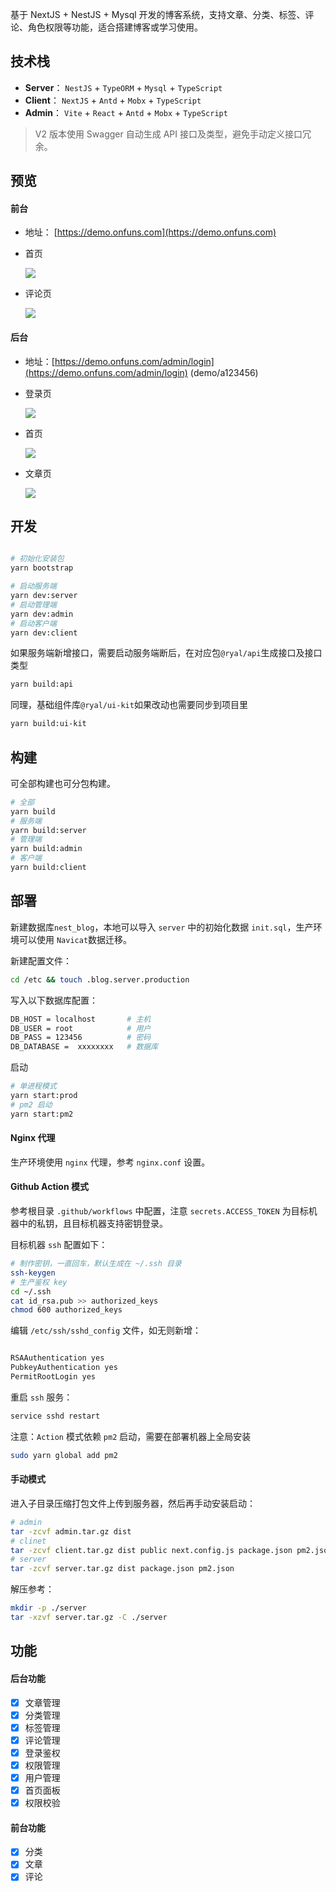 基于 NextJS + NestJS + Mysql 开发的博客系统，支持文章、分类、标签、评论、角色权限等功能，适合搭建博客或学习使用。

## 技术栈

- **Server**： `NestJS` + `TypeORM` + `Mysql` + `TypeScript`
- **Client**： `NextJS` + `Antd` + `Mobx` + `TypeScript`
- **Admin**： `Vite` + `React` + `Antd` + `Mobx` + `TypeScript`

> V2 版本使用 Swagger 自动生成 API 接口及类型，避免手动定义接口冗余。

## 预览

#### 前台

- 地址： [https://demo.onfuns.com](https://demo.onfuns.com)

- 首页

  ![](./screenshot/前台-首页.png)

- 评论页

  ![](./screenshot/前台-评论.png)

#### 后台

- 地址：[https://demo.onfuns.com/admin/login](https://demo.onfuns.com/admin/login) (demo/a123456)

- 登录页

  ![](./screenshot/后台-登录页.png)

- 首页

  ![](./screenshot/后台-首页.png)

- 文章页

  ![](./screenshot/后台-文章页.png)

## 开发

```bash

# 初始化安装包
yarn bootstrap

# 启动服务端
yarn dev:server
# 启动管理端
yarn dev:admin
# 启动客户端
yarn dev:client

```

如果服务端新增接口，需要启动服务端断后，在对应包`@ryal/api`生成接口及接口类型

```bash
yarn build:api
```

同理，基础组件库`@ryal/ui-kit`如果改动也需要同步到项目里

```bash
yarn build:ui-kit
```

## 构建

可全部构建也可分包构建。

```bash
# 全部
yarn build
# 服务端
yarn build:server
# 管理端
yarn build:admin
# 客户端
yarn build:client

```

## 部署

新建数据库`nest_blog`，本地可以导入 `server` 中的初始化数据 `init.sql`，生产环境可以使用 `Navicat`数据迁移。

新建配置文件：

```bash
cd /etc && touch .blog.server.production

```

写入以下数据库配置：

```bash
DB_HOST = localhost       # 主机
DB_USER = root            # 用户
DB_PASS = 123456          # 密码
DB_DATABASE =  xxxxxxxx   # 数据库
```

启动

```bash
# 单进程模式
yarn start:prod
# pm2 启动
yarn start:pm2
```

#### Nginx 代理

生产环境使用 `nginx` 代理，参考 `nginx.conf` 设置。

#### Github Action 模式

参考根目录 `.github/workflows` 中配置，注意 `secrets.ACCESS_TOKEN` 为目标机器中的私钥，且目标机器支持密钥登录。

目标机器 `ssh` 配置如下：

```bash
# 制作密钥，一直回车，默认生成在 ~/.ssh 目录
ssh-keygen
# 生产鉴权 key
cd ~/.ssh
cat id_rsa.pub >> authorized_keys
chmod 600 authorized_keys
```

编辑 `/etc/ssh/sshd_config` 文件，如无则新增：

```bash

RSAAuthentication yes
PubkeyAuthentication yes
PermitRootLogin yes
```

重启 `ssh` 服务：

```bash
service sshd restart
```

注意：`Action` 模式依赖 `pm2` 启动，需要在部署机器上全局安装

```bash
sudo yarn global add pm2
```

#### 手动模式

进入子目录压缩打包文件上传到服务器，然后再手动安装启动：

```bash
# admin
tar -zcvf admin.tar.gz dist
# clinet
tar -zcvf client.tar.gz dist public next.config.js package.json pm2.json
# server
tar -zcvf server.tar.gz dist package.json pm2.json
```

解压参考：

```bash
mkdir -p ./server
tar -xzvf server.tar.gz -C ./server
```

## 功能

#### 后台功能

- [x] 文章管理
- [x] 分类管理
- [x] 标签管理
- [x] 评论管理
- [x] 登录鉴权
- [x] 权限管理
- [x] 用户管理
- [x] 首页面板
- [x] 权限校验

#### 前台功能

- [x] 分类
- [x] 文章
- [x] 评论
